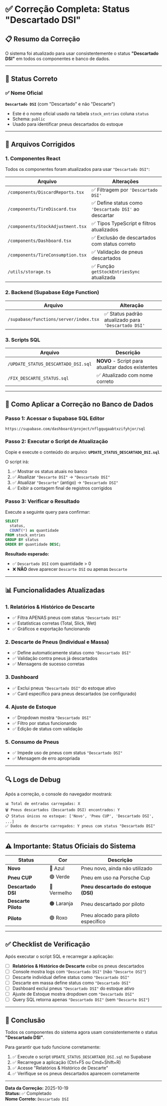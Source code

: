 # ✅ Correção Completa: Status "Descartado DSI"

## 📋 Resumo da Correção

O sistema foi atualizado para usar consistentemente o status **"Descartado DSI"** em todos os componentes e banco de dados.

---

## 🎯 Status Correto

### ✅ Nome Oficial
**`Descartado DSI`** (com "Descartado" e não "Descarte")

- Este é o nome oficial usado na tabela `stock_entries` coluna `status`
- Schema: `public`
- Usado para identificar pneus descartados do estoque

---

## 🔧 Arquivos Corrigidos

### 1. **Componentes React**

Todos os componentes foram atualizados para usar `"Descartado DSI"`:

| Arquivo | Alterações |
|---------|------------|
| `/components/DiscardReports.tsx` | ✅ Filtragem por `'Descartado DSI'` |
| `/components/TireDiscard.tsx` | ✅ Define status como `'Descartado DSI'` ao descartar |
| `/components/StockAdjustment.tsx` | ✅ Tipos TypeScript e filtros atualizados |
| `/components/Dashboard.tsx` | ✅ Exclusão de descartados com status correto |
| `/components/TireConsumption.tsx` | ✅ Validação de pneus descartados |
| `/utils/storage.ts` | ✅ Função `getStockEntriesSync` atualizada |

### 2. **Backend (Supabase Edge Function)**

| Arquivo | Alteração |
|---------|-----------|
| `/supabase/functions/server/index.tsx` | ✅ Status padrão atualizado para `'Descartado DSI'` |

### 3. **Scripts SQL**

| Arquivo | Descrição |
|---------|-----------|
| `/UPDATE_STATUS_DESCARTADO_DSI.sql` | **NOVO** - Script para atualizar dados existentes |
| `/FIX_DESCARTE_STATUS.sql` | ✅ Atualizado com nome correto |

---

## 🚀 Como Aplicar a Correção no Banco de Dados

### Passo 1: Acessar o Supabase SQL Editor

```
https://supabase.com/dashboard/project/nflgqugaabtxzifyhjor/sql
```

### Passo 2: Executar o Script de Atualização

Copie e execute o conteúdo do arquivo: **`UPDATE_STATUS_DESCARTADO_DSI.sql`**

O script irá:
1. ✅ Mostrar os status atuais no banco
2. ✅ Atualizar `"Descarte DSI"` → `"Descartado DSI"`
3. ✅ Atualizar `"Descarte"` (antigo) → `"Descartado DSI"`
4. ✅ Exibir a contagem final de registros corrigidos

### Passo 3: Verificar o Resultado

Execute a seguinte query para confirmar:

```sql
SELECT 
  status,
  COUNT(*) as quantidade
FROM stock_entries
GROUP BY status
ORDER BY quantidade DESC;
```

**Resultado esperado:**
- ✅ `Descartado DSI` com quantidade > 0
- ❌ **NÃO** deve aparecer `Descarte DSI` ou apenas `Descarte`

---

## 📊 Funcionalidades Atualizadas

### 1. **Relatórios & Histórico de Descarte**
- ✅ Filtra APENAS pneus com status `"Descartado DSI"`
- ✅ Estatísticas corretas (Total, Slick, Wet)
- ✅ Gráficos e exportação funcionando

### 2. **Descarte de Pneus (Individual e Massa)**
- ✅ Define automaticamente status como `"Descartado DSI"`
- ✅ Validação contra pneus já descartados
- ✅ Mensagens de sucesso corretas

### 3. **Dashboard**
- ✅ Exclui pneus `"Descartado DSI"` do estoque ativo
- ✅ Card específico para pneus descartados (se configurado)

### 4. **Ajuste de Estoque**
- ✅ Dropdown mostra `"Descartado DSI"`
- ✅ Filtro por status funcionando
- ✅ Edição de status com validação

### 5. **Consumo de Pneus**
- ✅ Impede uso de pneus com status `"Descartado DSI"`
- ✅ Mensagem de erro apropriada

---

## 🔍 Logs de Debug

Após a correção, o console do navegador mostrará:

```
📊 Total de entradas carregadas: X
🗑️ Pneus descartados (Descartado DSI) encontrados: Y
📋 Status únicos no estoque: ['Novo', 'Pneu CUP', 'Descartado DSI', ...]
✅ Dados de descarte carregados: Y pneus com status "Descartado DSI"
```

---

## ⚠️ Importante: Status Oficiais do Sistema

| Status | Cor | Descrição |
|--------|-----|-----------|
| **Novo** | 🔵 Azul | Pneu novo, ainda não utilizado |
| **Pneu CUP** | 🟢 Verde | Pneu em uso na Porsche Cup |
| **Descartado DSI** | 🔴 Vermelho | **Pneu descartado do estoque (DSI)** |
| **Descarte Piloto** | 🟠 Laranja | Pneu descartado por piloto |
| **Piloto** | 🟣 Roxo | Pneu alocado para piloto específico |

---

## ✅ Checklist de Verificação

Após executar o script SQL e recarregar a aplicação:

- [ ] **Relatórios & Histórico de Descarte** exibe os pneus descartados
- [ ] Console mostra logs com `"Descartado DSI"` (não `"Descarte DSI"`)
- [ ] Descarte individual define status como `"Descartado DSI"`
- [ ] Descarte em massa define status como `"Descartado DSI"`
- [ ] Dashboard exclui pneus `"Descartado DSI"` do estoque ativo
- [ ] Ajuste de Estoque mostra dropdown com `"Descartado DSI"`
- [ ] Query SQL retorna apenas `"Descartado DSI"` (sem `"Descarte DSI"`)

---

## 🎉 Conclusão

Todos os componentes do sistema agora usam consistentemente o status **"Descartado DSI"**.

Para garantir que tudo funcione corretamente:
1. ✅ Execute o script `UPDATE_STATUS_DESCARTADO_DSI.sql` no Supabase
2. ✅ Recarregue a aplicação (Ctrl+F5 ou Cmd+Shift+R)
3. ✅ Acesse "Relatórios & Histórico de Descarte"
4. ✅ Verifique se os pneus descartados aparecem corretamente

---

**Data da Correção:** 2025-10-19  
**Status:** ✅ Completado  
**Nome Correto:** `Descartado DSI`
